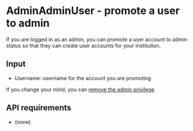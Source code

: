 # AdminAdminUser - promote a user to admin

If you are
logged in as an admin, you can promote a user account
to admin status so that they can create user accounts
for your institution.

## Input
* Username: username for the account you are promoting

If you change your mind, you can 
[remove the admin privilege](../AdminDemoteUser/AdminDemoteUser.html).

## API requirements
* (none)
